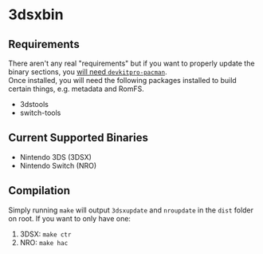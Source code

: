# 3dsxbin

## Requirements
There aren't any real "requirements" but if you want to properly update the binary sections, you [will need `devkitpro-pacman`](https://devkitpro.org/wiki/devkitPro_pacman).<br>
Once installed, you will need the following packages installed to build certain things, e.g. metadata and RomFS.

- 3dstools
- switch-tools

## Current Supported Binaries
- Nintendo 3DS (3DSX)
- Nintendo Switch (NRO)

## Compilation
Simply running `make` will output `3dsxupdate` and `nroupdate` in the `dist` folder on root. If you want to only have one:
1. 3DSX: `make ctr`
2. NRO: `make hac`
